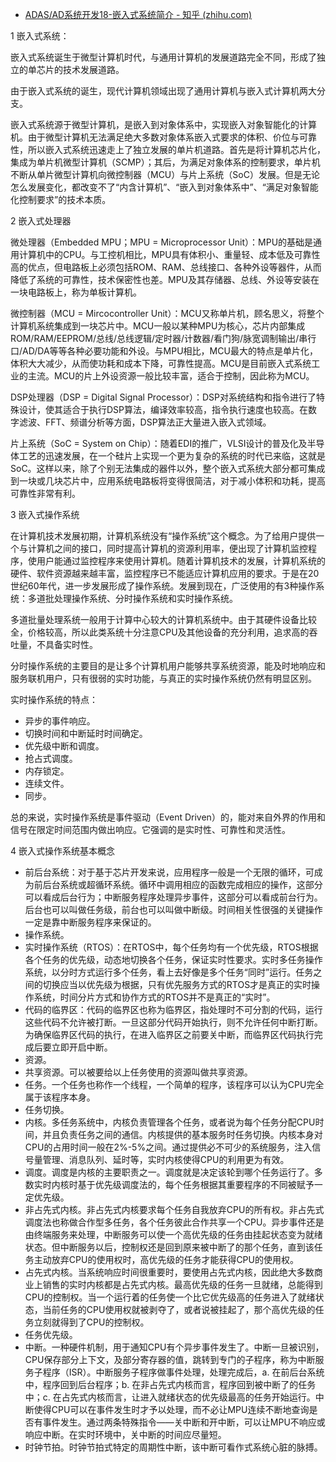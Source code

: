 - [ADAS/AD系统开发18-嵌入式系统简介 - 知乎 (zhihu.com)](https://zhuanlan.zhihu.com/p/262274065)

1 嵌入式系统：

嵌入式系统诞生于微型计算机时代，与通用计算机的发展道路完全不同，形成了独立的单芯片的技术发展道路。

由于嵌入式系统的诞生，现代计算机领域出现了通用计算机与嵌入式计算机两大分支。

嵌入式系统源于微型计算机，是嵌入到对象体系中，实现嵌入对象智能化的计算机。由于微型计算机无法满足绝大多数对象体系嵌入式要求的体积、价位与可靠性，所以嵌入式系统迅速走上了独立发展的单片机道路。首先是将计算机芯片化，集成为单片机微型计算机（SCMP）；其后，为满足对象体系的控制要求，单片机不断从单片微型计算机向微控制器（MCU）与片上系统（SoC）发展。但是无论怎么发展变化，都改变不了“内含计算机”、“嵌入到对象体系中”、“满足对象智能化控制要求”的技术本质。

2 嵌入式处理器

微处理器（Embedded MPU；MPU = Microprocessor Unit）：MPU的基础是通用计算机中的CPU。与工控机相比，MPU具有体积小、重量轻、成本低及可靠性高的优点，但电路板上必须包括ROM、RAM、总线接口、各种外设等器件，从而降低了系统的可靠性，技术保密性也差。MPU及其存储器、总线、外设等安装在一块电路板上，称为单板计算机。

微控制器（MCU = Mircocontroller Unit）：MCU又称单片机，顾名思义，将整个计算机系统集成到一块芯片中。MCU一般以某种MPU为核心，芯片内部集成ROM/RAM/EEPROM/总线/总线逻辑/定时器/计数器/看门狗/脉宽调制输出/串行口/AD/DA等等各种必要功能和外设。与MPU相比，MCU最大的特点是单片化，体积大大减少，从而使功耗和成本下降，可靠性提高。MCU是目前嵌入式系统工业的主流。MCU的片上外设资源一般比较丰富，适合于控制，因此称为MCU。

DSP处理器（DSP = Digital Signal Processor）：DSP对系统结构和指令进行了特殊设计，使其适合于执行DSP算法，编译效率较高，指令执行速度也较高。在数字滤波、FFT、频谱分析等方面，DSP算法正大量进入嵌入式领域。

片上系统（SoC = System on Chip）：随着EDI的推广，VLSI设计的普及化及半导体工艺的迅速发展，在一个硅片上实现一个更为复杂的系统的时代已来临，这就是SoC。这样以来，除了个别无法集成的器件以外，整个嵌入式系统大部分都可集成到一块或几块芯片中，应用系统电路板将变得很简洁，对于减小体积和功耗，提高可靠性非常有利。

3 嵌入式操作系统

在计算机技术发展初期，计算机系统没有“操作系统”这个概念。为了给用户提供一个与计算机之间的接口，同时提高计算机的资源利用率，便出现了计算机监控程序，使用户能通过监控程序来使用计算机。随着计算机技术的发展，计算机系统的硬件、软件资源越来越丰富，监控程序已不能适应计算机应用的要求。于是在20世纪60年代，进一步发展形成了操作系统。发展到现在，广泛使用的有3种操作系统：多道批处理操作系统、分时操作系统和实时操作系统。

多道批量处理系统一般用于计算中心较大的计算机系统中。由于其硬件设备比较全，价格较高，所以此类系统十分注意CPU及其他设备的充分利用，追求高的吞吐量，不具备实时性。

分时操作系统的主要目的是让多个计算机用户能够共享系统资源，能及时地响应和服务联机用户，只有很弱的实时功能，与真正的实时操作系统仍然有明显区别。

实时操作系统的特点：

- 异步的事件响应。
- 切换时间和中断延时时间确定。
- 优先级中断和调度。
- 抢占式调度。
- 内存锁定。
- 连续文件。
- 同步。

总的来说，实时操作系统是事件驱动（Event Driven）的，能对来自外界的作用和信号在限定时间范围内做出响应。它强调的是实时性、可靠性和灵活性。

4 嵌入式操作系统基本概念

- 前后台系统：对于基于芯片开发来说，应用程序一般是一个无限的循环，可成为前后台系统或超循环系统。循环中调用相应的函数完成相应的操作，这部分可以看成后台行为；中断服务程序处理异步事件，这部分可以看成前台行为。后台也可以叫做任务级，前台也可以叫做中断级。时间相关性很强的关键操作一定是靠中断服务程序来保证的。
- 操作系统。
- 实时操作系统（RTOS）：在RTOS中，每个任务均有一个优先级，RTOS根据各个任务的优先级，动态地切换各个任务，保证实时性要求。实时多任务操作系统，以分时方式运行多个任务，看上去好像是多个任务“同时”运行。任务之间的切换应当以优先级为根据，只有优先服务方式的RTOS才是真正的实时操作系统，时间分片方式和协作方式的RTOS并不是真正的“实时”。
- 代码的临界区：代码的临界区也称为临界区，指处理时不可分割的代码，运行这些代码不允许被打断。一旦这部分代码开始执行，则不允许任何中断打断。为确保临界区代码的执行，在进入临界区之前要关中断，而临界区代码执行完成后要立即开启中断。
- 资源。
- 共享资源。可以被要给以上任务使用的资源叫做共享资源。
- 任务。一个任务也称作一个线程，一个简单的程序，该程序可以认为CPU完全属于该程序本身。
- 任务切换。
- 内核。多任务系统中，内核负责管理各个任务，或者说为每个任务分配CPU时间，并且负责任务之间的通信。内核提供的基本服务时任务切换。内核本身对CPU的占用时间一般在2%-5%之间。通过提供必不可少的系统服务，注入信号量管理、消息队列、延时等，实时内核使得CPU的利用更为有效。
- 调度。调度是内核的主要职责之一。调度就是决定该轮到哪个任务运行了。多数实时内核时基于优先级调度法的，每个任务根据其重要程序的不同被赋予一定优先级。
- 非占先式内核。非占先式内核要求每个任务自我放弃CPU的所有权。非占先式调度法也称做合作型多任务，各个任务彼此合作共享一个CPU。异步事件还是由终端服务来处理，中断服务可以使一个高优先级的任务由挂起状态变为就绪状态。但中断服务以后，控制权还是回到原来被中断了的那个任务，直到该任务主动放弃CPU的使用权时，高优先级的任务才能获得CPU的使用权。
- 占先式内核。当系统响应时间很重要时，要使用占先式内核，因此绝大多数商业上销售的实时内核都是占先式内核。最高优先级的任务一旦就绪，总能得到CPU的控制权。当一个运行着的任务使一个比它优先级高的任务进入了就绪状态，当前任务的CPU使用权就被剥夺了，或者说被挂起了，那个高优先级的任务立刻就得到了CPU的控制权。
- 任务优先级。
- 中断。一种硬件机制，用于通知CPU有个异步事件发生了。中断一旦被识别，CPU保存部分上下文，及部分寄存器的值，跳转到专门的子程序，称为中断服务子程序（ISR）。中断服务子程序做事件处理，处理完成后，a. 在前后台系统中，程序回到后台程序；b. 在非占先式内核而言，程序回到被中断了的任务中；c. 在占先式内核而言，让进入就绪状态的优先级最高的任务开始运行。中断使得CPU可以在事件发生时才予以处理，而不必让MPU连续不断地查询是否有事件发生。通过两条特殊指令——关中断和开中断，可以让MPU不响应或响应中断。在实时环境中，关中断的时间应尽量短。
- 时钟节拍。时钟节拍式特定的周期性中断，该中断可看作式系统心脏的脉搏。